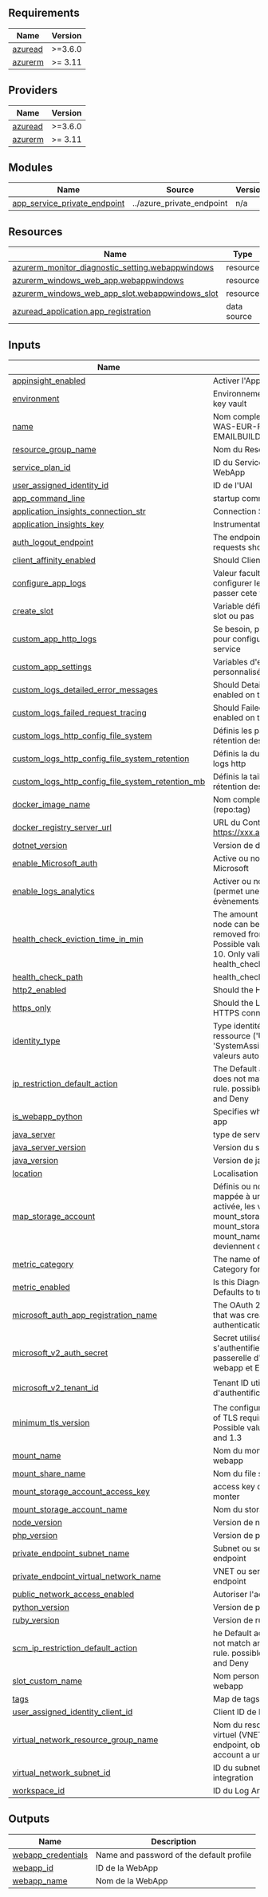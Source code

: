 <!-- BEGIN_TF_DOCS -->
## Requirements

| Name | Version |
|------|---------|
| <a name="requirement_azuread"></a> [azuread](#requirement\_azuread) | >=3.6.0 |
| <a name="requirement_azurerm"></a> [azurerm](#requirement\_azurerm) | >= 3.11 |

## Providers

| Name | Version |
|------|---------|
| <a name="provider_azuread"></a> [azuread](#provider\_azuread) | >=3.6.0 |
| <a name="provider_azurerm"></a> [azurerm](#provider\_azurerm) | >= 3.11 |

## Modules

| Name | Source | Version |
|------|--------|---------|
| <a name="module_app_service_private_endpoint"></a> [app\_service\_private\_endpoint](#module\_app\_service\_private\_endpoint) | ../azure_private_endpoint | n/a |

## Resources

| Name | Type |
|------|------|
| [azurerm_monitor_diagnostic_setting.webappwindows](https://registry.terraform.io/providers/hashicorp/azurerm/latest/docs/resources/monitor_diagnostic_setting) | resource |
| [azurerm_windows_web_app.webappwindows](https://registry.terraform.io/providers/hashicorp/azurerm/latest/docs/resources/windows_web_app) | resource |
| [azurerm_windows_web_app_slot.webappwindows_slot](https://registry.terraform.io/providers/hashicorp/azurerm/latest/docs/resources/windows_web_app_slot) | resource |
| [azuread_application.app_registration](https://registry.terraform.io/providers/hashicorp/azuread/latest/docs/data-sources/application) | data source |

## Inputs

| Name | Description | Type | Default | Required |
|------|-------------|------|---------|:--------:|
| <a name="input_appinsight_enabled"></a> [appinsight\_enabled](#input\_appinsight\_enabled) | Activer l'AppInsight (true/false) | `bool` | n/a | yes |
| <a name="input_environment"></a> [environment](#input\_environment) | Environnement de déploiement du key vault | `string` | n/a | yes |
| <a name="input_name"></a> [name](#input\_name) | Nom complet de la WebApp (ex: WAS-EUR-FR-INT-WEB-EMAILBUILDER-FRONT) | `string` | n/a | yes |
| <a name="input_resource_group_name"></a> [resource\_group\_name](#input\_resource\_group\_name) | Nom du Resource Group | `string` | n/a | yes |
| <a name="input_service_plan_id"></a> [service\_plan\_id](#input\_service\_plan\_id) | ID du Service Plan pour héberger la WebApp | `string` | n/a | yes |
| <a name="input_user_assigned_identity_id"></a> [user\_assigned\_identity\_id](#input\_user\_assigned\_identity\_id) | ID de l'UAI | `string` | n/a | yes |
| <a name="input_app_command_line"></a> [app\_command\_line](#input\_app\_command\_line) | startup command | `string` | `null` | no |
| <a name="input_application_insights_connection_str"></a> [application\_insights\_connection\_str](#input\_application\_insights\_connection\_str) | Connection String d'AppInsights | `string` | `""` | no |
| <a name="input_application_insights_key"></a> [application\_insights\_key](#input\_application\_insights\_key) | Instrumentation Key d'AppInsights | `string` | `""` | no |
| <a name="input_auth_logout_endpoint"></a> [auth\_logout\_endpoint](#input\_auth\_logout\_endpoint) | The endpoint to which logout requests should be made | `string` | `null` | no |
| <a name="input_client_affinity_enabled"></a> [client\_affinity\_enabled](#input\_client\_affinity\_enabled) | Should Client Affinity be enabled? | `bool` | `false` | no |
| <a name="input_configure_app_logs"></a> [configure\_app\_logs](#input\_configure\_app\_logs) | Valeur facultative, si besoin de configurer les logs de l'app service, passer cete valeur à True | `bool` | `false` | no |
| <a name="input_create_slot"></a> [create\_slot](#input\_create\_slot) | Variable définissant la création d'un slot ou pas | `bool` | `false` | no |
| <a name="input_custom_app_http_logs"></a> [custom\_app\_http\_logs](#input\_custom\_app\_http\_logs) | Se besoin, passer cette valeur à True pour configurer les log http de l'app service | `bool` | `false` | no |
| <a name="input_custom_app_settings"></a> [custom\_app\_settings](#input\_custom\_app\_settings) | Variables d'environnements personnalisées ajoutées à la webapp | `map(string)` | `{}` | no |
| <a name="input_custom_logs_detailed_error_messages"></a> [custom\_logs\_detailed\_error\_messages](#input\_custom\_logs\_detailed\_error\_messages) | Should Detailed error messages be enabled on this App Service ? | `bool` | `false` | no |
| <a name="input_custom_logs_failed_request_tracing"></a> [custom\_logs\_failed\_request\_tracing](#input\_custom\_logs\_failed\_request\_tracing) | Should Failed request tracing be enabled on this App Service? | `bool` | `false` | no |
| <a name="input_custom_logs_http_config_file_system"></a> [custom\_logs\_http\_config\_file\_system](#input\_custom\_logs\_http\_config\_file\_system) | Définis les paramétrages de rétention des logs http | `bool` | `false` | no |
| <a name="input_custom_logs_http_config_file_system_retention"></a> [custom\_logs\_http\_config\_file\_system\_retention](#input\_custom\_logs\_http\_config\_file\_system\_retention) | Définis la durée de rétention des logs http | `number` | `null` | no |
| <a name="input_custom_logs_http_config_file_system_retention_mb"></a> [custom\_logs\_http\_config\_file\_system\_retention\_mb](#input\_custom\_logs\_http\_config\_file\_system\_retention\_mb) | Définis la taille maximale de rétention des logs http | `number` | `null` | no |
| <a name="input_docker_image_name"></a> [docker\_image\_name](#input\_docker\_image\_name) | Nom complet de l'image Docker (repo:tag) | `string` | `null` | no |
| <a name="input_docker_registry_server_url"></a> [docker\_registry\_server\_url](#input\_docker\_registry\_server\_url) | URL du Container Registry (ex: https://xxx.azurecr.io) | `string` | `null` | no |
| <a name="input_dotnet_version"></a> [dotnet\_version](#input\_dotnet\_version) | Version de dotnet installé | `string` | `null` | no |
| <a name="input_enable_Microsoft_auth"></a> [enable\_Microsoft\_auth](#input\_enable\_Microsoft\_auth) | Active ou non l'authentification Microsoft | `bool` | `false` | no |
| <a name="input_enable_logs_analytics"></a> [enable\_logs\_analytics](#input\_enable\_logs\_analytics) | Activer ou non les log analytics (permet une meilleurs analyse des évènements) | `bool` | `false` | no |
| <a name="input_health_check_eviction_time_in_min"></a> [health\_check\_eviction\_time\_in\_min](#input\_health\_check\_eviction\_time\_in\_min) | The amount of time in minutes that a node can be unhealthy before being removed from the load balancer. Possible values are between 2 and 10. Only valid in conjunction with health\_check\_path. | `number` | `5` | no |
| <a name="input_health_check_path"></a> [health\_check\_path](#input\_health\_check\_path) | health\_check\_path | `string` | `null` | no |
| <a name="input_http2_enabled"></a> [http2\_enabled](#input\_http2\_enabled) | Should the HTTP2 be enabled? | `bool` | `true` | no |
| <a name="input_https_only"></a> [https\_only](#input\_https\_only) | Should the Linux Web App require HTTPS connections. | `bool` | `true` | no |
| <a name="input_identity_type"></a> [identity\_type](#input\_identity\_type) | Type identité à activer sur la ressource ('UserAssigned' et 'SystemAssigned' sont les eules valeurs autorisées) | `string` | `"SystemAssigned"` | no |
| <a name="input_ip_restriction_default_action"></a> [ip\_restriction\_default\_action](#input\_ip\_restriction\_default\_action) | The Default action for traffic that does not match any ip\_restriction rule. possible values include Allow and Deny | `string` | `"Allow"` | no |
| <a name="input_is_webapp_python"></a> [is\_webapp\_python](#input\_is\_webapp\_python) | Specifies whether this is a Python app | `bool` | `false` | no |
| <a name="input_java_server"></a> [java\_server](#input\_java\_server) | type de serveur java installé | `string` | `null` | no |
| <a name="input_java_server_version"></a> [java\_server\_version](#input\_java\_server\_version) | Version du serveur java installé | `string` | `null` | no |
| <a name="input_java_version"></a> [java\_version](#input\_java\_version) | Version de java installé | `string` | `null` | no |
| <a name="input_location"></a> [location](#input\_location) | Localisation Azure | `string` | `"westeurope"` | no |
| <a name="input_map_storage_account"></a> [map\_storage\_account](#input\_map\_storage\_account) | Définis ou non si la webapp est mappée à un file share, attention si activée, les variables mount\_storage\_account\_name, mount\_storage\_account\_access\_key, mount\_name et mount\_share\_name deviennent obligatoires | `bool` | `false` | no |
| <a name="input_metric_category"></a> [metric\_category](#input\_metric\_category) | The name of a Diagnostic Metric Category for this Resource | `string` | `"AllMetrics"` | no |
| <a name="input_metric_enabled"></a> [metric\_enabled](#input\_metric\_enabled) | Is this Diagnostic Metric enabled? Defaults to true | `bool` | `false` | no |
| <a name="input_microsoft_auth_app_registration_name"></a> [microsoft\_auth\_app\_registration\_name](#input\_microsoft\_auth\_app\_registration\_name) | The OAuth 2.0 app registration name that was created for the app used for authentication. | `string` | `null` | no |
| <a name="input_microsoft_v2_auth_secret"></a> [microsoft\_v2\_auth\_secret](#input\_microsoft\_v2\_auth\_secret) | Secret utilisé par la webapp pour s'authentifier avec le SPN qui fera la passerelle d'authentification entre la webapp et ENtra ID | `string` | `null` | no |
| <a name="input_microsoft_v2_tenant_id"></a> [microsoft\_v2\_tenant\_id](#input\_microsoft\_v2\_tenant\_id) | Tenant ID utilisé en cas d'authentification MS activée | `string` | `"f30ac191-b8b4-45f2-9a9b-e5466cb90c2f"` | no |
| <a name="input_minimum_tls_version"></a> [minimum\_tls\_version](#input\_minimum\_tls\_version) | The configures the minimum version of TLS required for SSL requests. Possible values include: 1.0, 1.1, 1.2 and 1.3 | `string` | `"1.3"` | no |
| <a name="input_mount_name"></a> [mount\_name](#input\_mount\_name) | Nom du montage au niveau de la webapp | `string` | `null` | no |
| <a name="input_mount_share_name"></a> [mount\_share\_name](#input\_mount\_share\_name) | Nom du file share à monter | `string` | `null` | no |
| <a name="input_mount_storage_account_access_key"></a> [mount\_storage\_account\_access\_key](#input\_mount\_storage\_account\_access\_key) | access key du storage account à monter | `string` | `null` | no |
| <a name="input_mount_storage_account_name"></a> [mount\_storage\_account\_name](#input\_mount\_storage\_account\_name) | Nom du storage account à monter | `string` | `null` | no |
| <a name="input_node_version"></a> [node\_version](#input\_node\_version) | Version de node installé | `string` | `null` | no |
| <a name="input_php_version"></a> [php\_version](#input\_php\_version) | Version de php installé | `string` | `null` | no |
| <a name="input_private_endpoint_subnet_name"></a> [private\_endpoint\_subnet\_name](#input\_private\_endpoint\_subnet\_name) | Subnet ou sera déployé le private endpoint | `string` | `null` | no |
| <a name="input_private_endpoint_virtual_network_name"></a> [private\_endpoint\_virtual\_network\_name](#input\_private\_endpoint\_virtual\_network\_name) | VNET ou sera déployé le private endpoint | `string` | `null` | no |
| <a name="input_public_network_access_enabled"></a> [public\_network\_access\_enabled](#input\_public\_network\_access\_enabled) | Autoriser l'accès public ? | `bool` | `false` | no |
| <a name="input_python_version"></a> [python\_version](#input\_python\_version) | Version de python installé | `string` | `null` | no |
| <a name="input_ruby_version"></a> [ruby\_version](#input\_ruby\_version) | Version de ruby installé | `string` | `null` | no |
| <a name="input_scm_ip_restriction_default_action"></a> [scm\_ip\_restriction\_default\_action](#input\_scm\_ip\_restriction\_default\_action) | he Default action for traffic that does not match any scm\_ip\_restriction rule. possible values include Allow and Deny | `string` | `"Allow"` | no |
| <a name="input_slot_custom_name"></a> [slot\_custom\_name](#input\_slot\_custom\_name) | Nom personnalisé du slot de la webapp | `string` | `null` | no |
| <a name="input_tags"></a> [tags](#input\_tags) | Map de tags | `map(string)` | `{}` | no |
| <a name="input_user_assigned_identity_client_id"></a> [user\_assigned\_identity\_client\_id](#input\_user\_assigned\_identity\_client\_id) | Client ID de l'UAI | `string` | `null` | no |
| <a name="input_virtual_network_resource_group_name"></a> [virtual\_network\_resource\_group\_name](#input\_virtual\_network\_resource\_group\_name) | Nom du resource group du réseau virtuel (VNET) ou sera créé le private endpoint, obligatoire si le storage account a un private endpoint | `string` | `null` | no |
| <a name="input_virtual_network_subnet_id"></a> [virtual\_network\_subnet\_id](#input\_virtual\_network\_subnet\_id) | ID du subnet utilisé pour le VNET integration | `string` | `null` | no |
| <a name="input_workspace_id"></a> [workspace\_id](#input\_workspace\_id) | ID du Log Analytics Workspace | `string` | `null` | no |

## Outputs

| Name | Description |
|------|-------------|
| <a name="output_webapp_credentials"></a> [webapp\_credentials](#output\_webapp\_credentials) | Name and password of the default profile |
| <a name="output_webapp_id"></a> [webapp\_id](#output\_webapp\_id) | ID de la WebApp |
| <a name="output_webapp_name"></a> [webapp\_name](#output\_webapp\_name) | Nom de la WebApp |
<!-- END_TF_DOCS -->